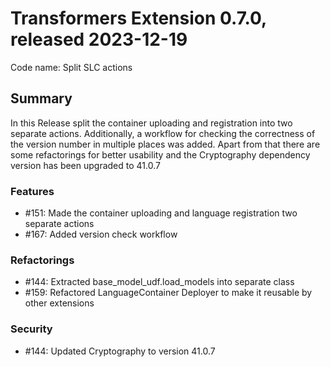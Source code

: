# Transformers Extension 0.7.0, released 2023-12-19

Code name: Split SLC actions


## Summary

In this Release split the container uploading and registration into two separate actions. Additionally, 
a workflow for checking the correctness of the version number in multiple places was added. Apart from that there 
are some refactorings for better usability and the  Cryptography dependency version has been upgraded to 41.0.7

### Features

  - #151: Made the container uploading and language registration two separate actions
  - #167: Added version check workflow

### Refactorings

  - #144: Extracted base_model_udf.load_models into separate class
  - #159: Refactored LanguageContainer Deployer to make it reusable by other extensions

### Security

  - #144: Updated Cryptography to version 41.0.7
  